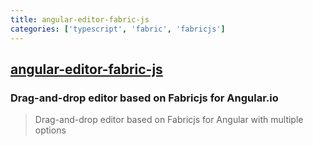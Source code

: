 ```yaml
---
title: angular-editor-fabric-js
categories: ['typescript', 'fabric', 'fabricjs']
---
```

## [angular-editor-fabric-js](https://github.com/kevoj/angular-editor-fabric-js)

### Drag-and-drop editor based on Fabricjs for Angular.io


> Drag-and-drop editor based on Fabricjs for Angular with multiple options
